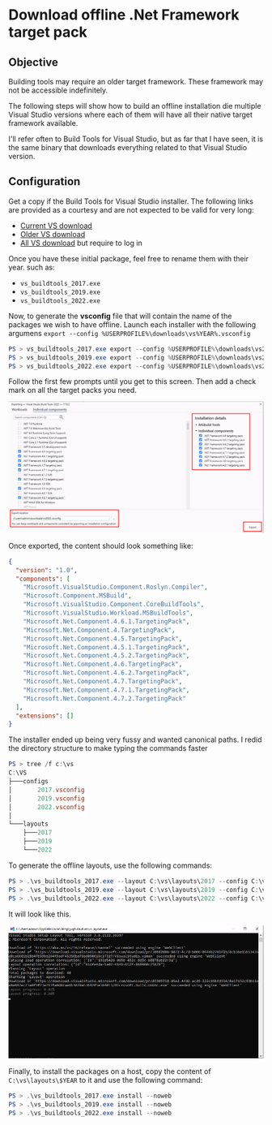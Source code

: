 # Download offline .Net Framework target pack

## Objective

Building tools may require an older target framework. These framework may not be accessible indefinitely.

The following steps will show how to build an offline installation die multiple Visual Studio versions where each of them will have all their native target framework available.

I'll refer often to Build Tools for Visual Studio, but as far that I have seen, it is the same binary that downloads everything related to that Visual Studio version.

## Configuration

Get a copy if the Build Tools for Visual Studio installer. The following links are provided as a courtesy and are not expected to be valid for very long:

- [Current VS download](https://visualstudio.microsoft.com/downloads/)
- [Older VS download](https://visualstudio.microsoft.com/vs/older-downloads/)
- [All VS download](https://my.visualstudio.com/) but require to log in

Once you have these initial package, feel free to rename them with their year. such as:

- `vs_buildtools_2017.exe`
- `vs_buildtools_2019.exe`
- `vs_buildtools_2022.exe`

Now, to generate the **vsconfig** file that will contain the name of the packages we wish to have offline. Launch each installer with the following argumens `export --config %USERPROFILE%\downloads\vs%YEAR%.vsconfig`

```powershell
PS > vs_buildtools_2017.exe export --config %USERPROFILE%\downloads\vs2017.vsconfig
PS > vs_buildtools_2019.exe export --config %USERPROFILE%\downloads\vs2019.vsconfig
PS > vs_buildtools_2022.exe export --config %USERPROFILE%\downloads\vs2022.vsconfig
```

Follow the first few prompts until you get to this screen. Then add a check mark on all the target packs you need.

![image-20240306223553783](./assets/image-20240306223553783.png)

Once exported, the content should look something like:

```json
{
  "version": "1.0",
  "components": [
    "Microsoft.VisualStudio.Component.Roslyn.Compiler",
    "Microsoft.Component.MSBuild",
    "Microsoft.VisualStudio.Component.CoreBuildTools",
    "Microsoft.VisualStudio.Workload.MSBuildTools",
    "Microsoft.Net.Component.4.6.1.TargetingPack",
    "Microsoft.Net.Component.4.TargetingPack",
    "Microsoft.Net.Component.4.5.TargetingPack",
    "Microsoft.Net.Component.4.5.1.TargetingPack",
    "Microsoft.Net.Component.4.5.2.TargetingPack",
    "Microsoft.Net.Component.4.6.TargetingPack",
    "Microsoft.Net.Component.4.6.2.TargetingPack",
    "Microsoft.Net.Component.4.7.TargetingPack",
    "Microsoft.Net.Component.4.7.1.TargetingPack",
    "Microsoft.Net.Component.4.7.2.TargetingPack"
  ],
  "extensions": []
}
```

The installer ended up being very fussy and wanted canonical paths. I redid the directory structure to make typing the commands faster

```powershell
PS > tree /f c:\vs
C:\VS
├───configs
│       2017.vsconfig
│       2019.vsconfig
│       2022.vsconfig
│
└───layouts
    ├───2017
    ├───2019
    └───2022
```

To generate the offline layouts, use the following commands:

```powershell
PS > .\vs_buildtools_2017.exe --layout C:\vs\layouts\2017 --config C:\vs\configs\2017.vsconfig --lang en-US
PS > .\vs_buildtools_2019.exe --layout C:\vs\layouts\2019 --config C:\vs\configs\2019.vsconfig --lang en-US
PS > .\vs_buildtools_2022.exe --layout C:\vs\layouts\2022 --config C:\vs\configs\2022.vsconfig --lang en-US
```

It will look like this.

![image-20240306230627302](./assets/image-20240306230627302.png)

Finally, to install the packages on a host, copy the content of `C:\vs\layouts\$YEAR` to it and use the following command:

```powershell
PS > .\vs_buildtools_2017.exe install --noweb
PS > .\vs_buildtools_2019.exe install --noweb
PS > .\vs_buildtools_2022.exe install --noweb
```

